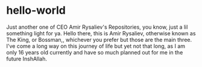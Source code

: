 # hello-world
Just another one of CEO Amir Rysaliev's Repositories, you know, just a lil something light for ya.
Hello there, this is Amir Rysaliev, otherwise known as The King, or Bossman,, whichever you prefer but those are the main three. I've come a long way
on this journey of life but yet not that long, as I am only 16 years old currently and have so much planned out for me in the future InshAllah. 
